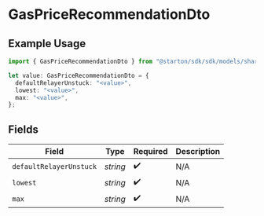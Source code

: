 # GasPriceRecommendationDto

## Example Usage

```typescript
import { GasPriceRecommendationDto } from "@starton/sdk/sdk/models/shared";

let value: GasPriceRecommendationDto = {
  defaultRelayerUnstuck: "<value>",
  lowest: "<value>",
  max: "<value>",
};
```

## Fields

| Field                   | Type                    | Required                | Description             |
| ----------------------- | ----------------------- | ----------------------- | ----------------------- |
| `defaultRelayerUnstuck` | *string*                | :heavy_check_mark:      | N/A                     |
| `lowest`                | *string*                | :heavy_check_mark:      | N/A                     |
| `max`                   | *string*                | :heavy_check_mark:      | N/A                     |